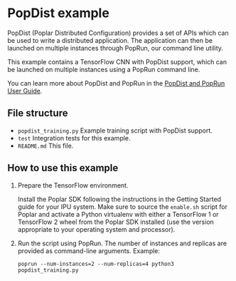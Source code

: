 # PopDist example

PopDist (Poplar Distributed Configuration) provides a set of APIs which can be used to
write a distributed application. The application can then be launched on multiple instances
through PopRun, our command line utility. 

This example contains a TensorFlow CNN with PopDist support, which can be launched on
multiple instances using a PopRun command line.

You can learn more about PopDist and PopRun in the 
[PopDist and PopRun User Guide](https://docs.graphcore.ai/projects/poprun-user-guide/en/latest/index.html).


## File structure

* `popdist_training.py` Example training script with PopDist support.
* `test` Integration tests for this example.
* `README.md` This file.

## How to use this example

1) Prepare the TensorFlow environment.

   Install the Poplar SDK following the instructions in the Getting Started
   guide for your IPU system. Make sure to source the `enable.sh` script for
   Poplar and activate a Python virtualenv with either a TensorFlow 1 or
   TensorFlow 2 wheel from the Poplar SDK installed (use the version
   appropriate to your operating system and processor).

2) Run the script using PopRun. The number of instances and replicas are
   provided as command-line arguments. Example:

   ```
   poprun --num-instances=2 --num-replicas=4 python3 popdist_training.py
   ```
